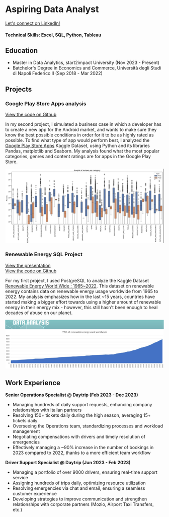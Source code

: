 # Aspiring Data Analyst

[Let's connect on LinkedIn!](https://www.linkedin.com/in/dario-giordano/)

#### Technical Skills: Excel, SQL, Python, Tableau

## Education
- Master in Data Analytics, start2impact University (Nov 2023 - Present)
- Batchelor's Degree in Economics and Commerce, Università degli Studi di Napoli Federico II (Sep 2018 - Mar 2022)

## Projects
### Google Play Store Apps analysis
[View the code on Github](https://github.com/dgiord/dgiord.github.io/blob/72a315dad115891732550730ab24b6ee41b0f098/projects/Python_playstore/DarioGiordanoPython.ipynb)

In my second project, I simulated a business case in which a developer has to create a new app for the Android market, and wants to make sure they know the best possible conditions in order for it to be as highly rated as possible. To find what type of app would perform best, I analyzed the [Google Play Store Apps](https://www.kaggle.com/datasets/lava18/google-play-store-apps) Kaggle Dataset, using Python and its libraries Pandas, matplotlib and Seaborn. My analysis found what the most popular categories, genres and content ratings are for apps in the Google Play Store.

![PlayStoreApps](/projects/Python_playstore/apps_preview.png)

### Renewable Energy SQL Project
[View the presentation](https://github.com/dgiord/dgiord.github.io/blob/72a315dad115891732550730ab24b6ee41b0f098/projects/SQL_RenewableEnergy/SQL_Project.pdf)\
[View the code on Github](https://github.com/dgiord/dgiord.github.io/blob/72a315dad115891732550730ab24b6ee41b0f098/projects/SQL_RenewableEnergy/sql_renewableenergy.sql)

For my first project, I used PostgreSQL to analyze the Kaggle Dataset [Renewable Energy World Wide : 1965~2022](https://www.kaggle.com/datasets/belayethossainds/renewable-energy-world-wide-19652022). This dataset on renewable energy contains data on renewable energy usage worldwide from 1965 to 2022. My analysis emphasizes how in the last ~15 years, countries have started making a bigger effort towards using a higher amount of renewable energy in their energy mix - however, this still hasn't been enough to heal decades of abuse on our planet.

![RenewableEnergy](/projects/SQL_RenewableEnergy/renewable_preview.png)


## Work Experience
**Senior Operations Specialist @ Daytrip (Feb 2023 - Dec 2023)**
- Managing hundreds of daily support requests, enhancing company relationships with Italian partners
- Resolving 150+ tickets daily during the high season, averaging 15+ tickets daily
- Overseeing the Operations team, standardizing processes and workload management
- Negotiating compensations with drivers and timely resolution of emergencies
- Effectively managing a ~90% increase in the number of bookings in 2023 compared to 2022, thanks to a more efficient team workflow

**Driver Support Specialist @ Daytrip (Jun 2023 - Feb 2023)**
- Managing a portfolio of over 9000 drivers, ensuring real-time support service
- Assigning hundreds of trips daily, optimizing resource utilization
- Resolving emergencies via chat and email, ensuring a seamless customer experience
- Developing strategies to improve communication and strengthen relationships with corporate partners (Mozio, Airport Taxi Transfers, etc.)
